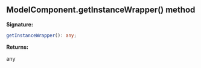 
## ModelComponent.getInstanceWrapper() method

**Signature:**

```typescript
getInstanceWrapper(): any;
```
**Returns:**

any

